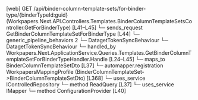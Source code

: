 [web] GET /api/binder-column-template-sets/for-binder-type/{binderTypeId:guid}  (Workpapers.Next.API.Controllers.Templates.BinderColumnTemplateSetsController.GetForBinderType)  [L41–L45]
  └─ sends_request GetBinderColumnTemplateSetForBinderType [L44]
    └─ generic_pipeline_behaviors 2
      └─ DatagetTokenSyncBehaviour
      └─ DatagetTokenSyncBehaviour
    └─ handled_by Workpapers.Next.ApplicationService.Queries.Templates.GetBinderColumnTemplateSetForBinderTypeHandler.Handle [L24–L45]
      └─ maps_to BinderColumnTemplateSetDto [L37]
        └─ automapper.registration WorkpapersMappingProfile (BinderColumnTemplateSet->BinderColumnTemplateSetDto) [L368]
      └─ uses_service IControlledRepository<BinderColumnTemplateSet>
        └─ method ReadQuery [L37]
      └─ uses_service IMapper
        └─ method ConfigurationProvider [L40]

